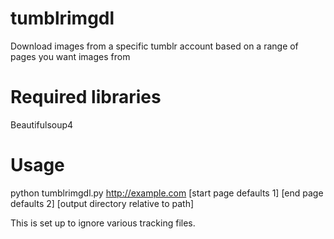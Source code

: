 tumblrimgdl
===========

Download images from a specific tumblr account based on a range of pages you want images from

Required libraries
==========

Beautifulsoup4

Usage
========

python tumblrimgdl.py http://example.com [start page defaults 1] [end page defaults 2] [output directory relative to path]

This is set up to ignore various tracking files.
